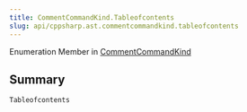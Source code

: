 ```yaml
---
title: CommentCommandKind.Tableofcontents
slug: api/cppsharp.ast.commentcommandkind.tableofcontents
---
```

Enumeration Member in [CommentCommandKind](/api/cppsharp/ast/commentcommandkind)

## Summary



```csharp
Tableofcontents
```

